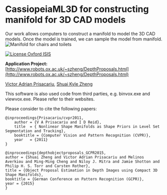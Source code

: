 # CassiopeiaML3D for constructing manifold for 3D CAD models
Our work allows computers to construct a manifold to model the 3D CAD models. Once the model is trained, we can sample the model from manifold.
![Manifold for chairs and toilets](http://www.robots.ox.ac.uk/~szheng/gcpr2015/gplvm_all_toilet_chair.jpg)


[![License Oxford ISIS](http://innovation.ox.ac.uk/wp-content/uploads/2014/08/home-isis-tech-transfer.jpg)](https://github.com/bittnt/GPLVM4manifold3D/blob/master/LICENSE)

<b>Application Project:</b> [http://www.robots.ox.ac.uk/~szheng/DepthProposals.html](http://www.robots.ox.ac.uk/~szheng/DepthProposals.html)

[Victor Adrian Prisacariu](http://www.robots.ox.ac.uk/~victor/),
[Shuai Kyle Zheng](http://www.robots.ox.ac.uk/~szheng/)


This software is also used code from third parties, e.g. binvox.exe and viewvox.exe. Please refer to their websites.

Please consider to cite the following papers:
```
@inproceedings{Prisacariu/cvpr2011,
    author = {V A Prisacariu and I D Reid},
    title  = { Nonlinear Shape Manifolds as Shape Priors in Level Set Segmentation and Tracking},
    booktitle = {Computer Vision and Pattern Recognition (CVPR)},
    year   = {2011}
}
```
```
@inproceedings{depthobjectproposals_GCPR2015, 
author = {Shuai Zheng and Victor Adrian Prisacariu and Melinos Averkiou and Ming-Ming Cheng and Niloy J. Mitra and Jamie Shotton and Philip H. S. Torr and Carsten Rother}, 
title = {Object Proposal Estimation in Depth Images using Compact 3D Shape Manifolds}, 
booktitle = {German Conference on Pattern Recognition (GCPR)},
year = {2015} 
}
```
